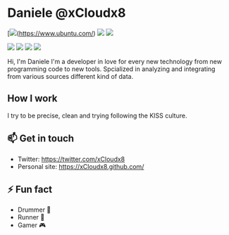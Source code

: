 # Daniele @xCloudx8
[![](https://img.shields.io/badge/Ubuntu-E95420?style=for-the-badge&logo=ubuntu&logoColor=white)(https://www.ubuntu.com/)
[![](https://img.shields.io/badge/Code-JavaScript-informational?style=flat&logo=javascript&logoColor=white&color=red)](https://developer.mozilla.org/it/docs/Web/JavaScript)
[![](https://img.shields.io/badge/Editor-VSCode-informational?style=flat&logo=visual-studio-code&logoColor=white&color=red)](https://code.visualstudio.com/)

[![](https://img.shields.io/badge/-Twitter-informational?style=for-the-badge&logo=twitter&logoColor=white&color=red)](https://twitter.com/xCloudx8)
[![](https://img.shields.io/badge/-Linkedin-informational?style=for-the-badge&logo=linkedin&logoColor=white&color=red)](https://linkedin.com/in/castrovillidaniele)
[![](https://img.shields.io/badge/-xcloudx8.github.io-red?style=for-the-badge&logo=serverfault)](https://xcloudx8.github.io)
[![](https://img.shields.io/badge/-Dev-informational?style=for-the-badge&logo=devto&logoColor=white&color=000000)](https://dev.to/xcloudx8)




Hi, I'm Daniele I'm a developer in love for every new technology from new programming code to new tools. Spcialized in analyzing and integrating from various sources different kind of data.

## How I work
I try to be precise, clean and trying following the KISS culture.

## 📫  Get in touch
- Twitter: https://twitter.com/xCloudx8
- Personal site: https://xCloudx8.github.com/

##  ⚡ Fun fact
- Drummer 🥁
- Runner 🏃
- Gamer 🎮
